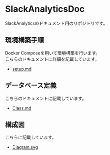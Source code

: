 # SlackAnalyticsDoc
SlackAnalyticsのドキュメント用のリポジトリです。

## 環境構築手順
Docker Composeを用いて環境構築を行います。  
こちらのドキュメントに詳細を記載しています。
- [setup.md](./setup/setup.md)

## データベース定義
こちらのドキュメントに記載しています。  
- [Class.md](./configure/Class.md)

## 構成図
こちらに記載しています。  
- [Diagram.svg](./configure/Diagram.svg)